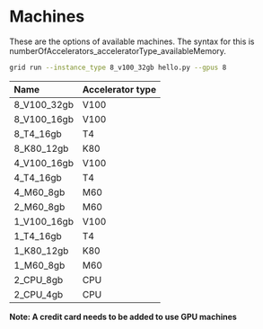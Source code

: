 # Machines

These are the options of available machines. The syntax for this is numberOfAccelerators_acceleratorType_availableMemory.

```bash
grid run --instance_type 8_v100_32gb hello.py --gpus 8
```

| Name | Accelerator type |
| :--- | :--- |
| 8_V100_32gb | V100 |
| 8_V100_16gb | V100 |
| 8_T4_16gb | T4 |
| 8_K80_12gb | K80 |
| 4_V100_16gb | V100 |
| 4_T4_16gb | T4 |
| 4_M60_8gb | M60 |
| 2_M60_8gb | M60 |
| 1_V100_16gb | V100 |
| 1_T4_16gb | T4 |
| 1_K80_12gb | K80 |
| 1_M60_8gb | M60 |
| 2_CPU_8gb | CPU |
| 2_CPU_4gb | CPU |

**Note: A credit card needs to be added to use GPU machines**
